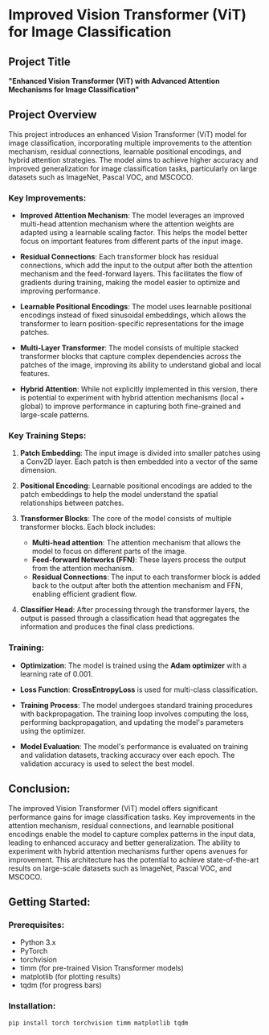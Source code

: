 # Improved Vision Transformer (ViT) for Image Classification

## Project Title
**"Enhanced Vision Transformer (ViT) with Advanced Attention Mechanisms for Image Classification"**

## Project Overview
This project introduces an enhanced Vision Transformer (ViT) model for image classification, incorporating multiple improvements to the attention mechanism, residual connections, learnable positional encodings, and hybrid attention strategies. The model aims to achieve higher accuracy and improved generalization for image classification tasks, particularly on large datasets such as ImageNet, Pascal VOC, and MSCOCO.

### Key Improvements:
- **Improved Attention Mechanism**: The model leverages an improved multi-head attention mechanism where the attention weights are adapted using a learnable scaling factor. This helps the model better focus on important features from different parts of the input image.
  
- **Residual Connections**: Each transformer block has residual connections, which add the input to the output after both the attention mechanism and the feed-forward layers. This facilitates the flow of gradients during training, making the model easier to optimize and improving performance.

- **Learnable Positional Encodings**: The model uses learnable positional encodings instead of fixed sinusoidal embeddings, which allows the transformer to learn position-specific representations for the image patches.

- **Multi-Layer Transformer**: The model consists of multiple stacked transformer blocks that capture complex dependencies across the patches of the image, improving its ability to understand global and local features.

- **Hybrid Attention**: While not explicitly implemented in this version, there is potential to experiment with hybrid attention mechanisms (local + global) to improve performance in capturing both fine-grained and large-scale patterns.

### Key Training Steps:
1. **Patch Embedding**: The input image is divided into smaller patches using a Conv2D layer. Each patch is then embedded into a vector of the same dimension.
   
2. **Positional Encoding**: Learnable positional encodings are added to the patch embeddings to help the model understand the spatial relationships between patches.

3. **Transformer Blocks**: The core of the model consists of multiple transformer blocks. Each block includes:
   - **Multi-head attention**: The attention mechanism that allows the model to focus on different parts of the image.
   - **Feed-forward Networks (FFN)**: These layers process the output from the attention mechanism.
   - **Residual Connections**: The input to each transformer block is added back to the output after both the attention mechanism and FFN, enabling efficient gradient flow.

4. **Classifier Head**: After processing through the transformer layers, the output is passed through a classification head that aggregates the information and produces the final class predictions.

### Training:
- **Optimization**: The model is trained using the **Adam optimizer** with a learning rate of 0.001.
- **Loss Function**: **CrossEntropyLoss** is used for multi-class classification.
- **Training Process**: The model undergoes standard training procedures with backpropagation. The training loop involves computing the loss, performing backpropagation, and updating the model's parameters using the optimizer.

- **Model Evaluation**: The model's performance is evaluated on training and validation datasets, tracking accuracy over each epoch. The validation accuracy is used to select the best model.

## Conclusion:
The improved Vision Transformer (ViT) model offers significant performance gains for image classification tasks. Key improvements in the attention mechanism, residual connections, and learnable positional encodings enable the model to capture complex patterns in the input data, leading to enhanced accuracy and better generalization. The ability to experiment with hybrid attention mechanisms further opens avenues for improvement. This architecture has the potential to achieve state-of-the-art results on large-scale datasets such as ImageNet, Pascal VOC, and MSCOCO.

## Getting Started:
### Prerequisites:
- Python 3.x
- PyTorch
- torchvision
- timm (for pre-trained Vision Transformer models)
- matplotlib (for plotting results)
- tqdm (for progress bars)

### Installation:
```bash
pip install torch torchvision timm matplotlib tqdm
